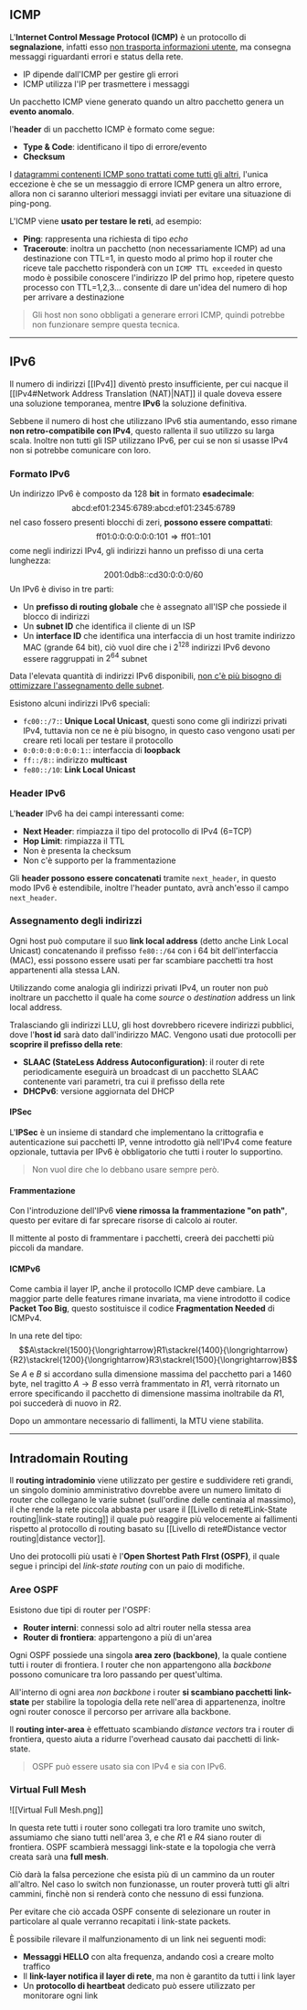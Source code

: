 ## ICMP
L'**Internet Control Message Protocol (ICMP)** è un protocollo di **segnalazione**, infatti esso <u>non trasporta informazioni utente</u>, ma consegna messaggi riguardanti errori e status della rete.
- IP dipende dall'ICMP per gestire gli errori
- ICMP utilizza l'IP per trasmettere i messaggi

Un pacchetto ICMP viene generato quando un altro pacchetto genera un **evento anomalo**.

l'**header** di un pacchetto ICMP è formato come segue:
- **Type & Code**: identificano il tipo di errore/evento
- **Checksum**

I <u>datagrammi contenenti ICMP sono trattati come tutti gli altri</u>, l'unica eccezione è che se un messaggio di errore ICMP genera un altro errore, allora non ci saranno ulteriori messaggi inviati per evitare una situazione di ping-pong.

L'ICMP viene **usato per testare le reti**, ad esempio:
- **Ping**: rappresenta una richiesta di tipo _echo_
- **Traceroute**: inoltra un pacchetto (non necessariamente ICMP) ad una destinazione con TTL=1, in questo modo al primo hop il router che riceve tale pacchetto risponderà con un `ICMP TTL exceeded` in questo modo è possibile conoscere l'indirizzo IP del primo hop, ripetere questo processo con TTL=1,2,3... consente di dare un'idea del numero di hop per arrivare a destinazione
>Gli host non sono obbligati a generare errori ICMP, quindi potrebbe non funzionare sempre questa tecnica.

---
## IPv6
Il numero di indirizzi [[IPv4]] diventò presto insufficiente, per cui nacque il [[IPv4#Network Address Translation (NAT)|NAT]] il quale doveva essere una soluzione temporanea, mentre **IPv6** la soluzione definitiva.

Sebbene il numero di host che utilizzano IPv6 stia aumentando, esso rimane **non retro-compatibile con IPv4**, questo rallenta il suo utilizzo su larga scala.
Inoltre non tutti gli ISP utilizzano IPv6, per cui se non si usasse IPv4 non si potrebbe comunicare con loro.

### Formato IPv6
Un indirizzo IPv6 è composto da $128$ **bit** in formato **esadecimale**:
$$\text{abcd:ef01:2345:6789:abcd:ef01:2345:6789}$$
nel caso fossero presenti blocchi di zeri, **possono essere compattati**:
$$\text{ff01:0:0:0:0:0:0:101}\Rightarrow\text{ff01::101}$$
come negli indirizzi IPv4, gli indirizzi hanno un prefisso di una certa lunghezza:
$$\text{2001:0db8::cd30:0:0:0/60}$$
Un IPv6 è diviso in tre parti:
- Un **prefisso di routing globale** che è assegnato all'ISP che possiede il blocco di indirizzi
- Un **subnet ID** che identifica il cliente di un ISP
- Un **interface ID** che identifica una interfaccia di un host tramite indirizzo MAC (grande $64$ bit), ciò vuol dire che i $2^{128}$ indirizzi IPv6 devono essere raggruppati in $2^{64}$ subnet

Data l'elevata quantità di indirizzi IPv6 disponibili, <u>non c'è più bisogno di ottimizzare l'assegnamento delle subnet</u>.

Esistono alcuni indirizzi IPv6 speciali:
- `fc00::/7:`: **Unique Local Unicast**, questi sono come gli indirizzi privati IPv4, tuttavia non ce ne è più bisogno, in questo caso vengono usati per creare reti locali per testare il protocollo
- `0:0:0:0:0:0:0:1:`: interfaccia di **loopback**
- `ff::/8:`: indirizzo **multicast**
- `fe80::/10`: **Link Local Unicast**

### Header IPv6
L'**header** IPv6 ha dei campi interessanti come:
- **Next Header**: rimpiazza il tipo del protocollo di IPv4 (6=TCP)
- **Hop Limit**: rimpiazza il TTL
- Non è presenta la checksum
- Non c'è supporto per la frammentazione

Gli **header possono essere concatenati** tramite `next_header`, in questo modo IPv6 è estendibile, inoltre l'header puntato, avrà anch'esso il campo `next_header`.

### Assegnamento degli indirizzi
Ogni host può computare il suo **link local address** (detto anche Link Local Unicast) concatenando il prefisso `fe80::/64` con i $64$ bit dell'interfaccia (MAC), essi possono essere usati per far scambiare pacchetti tra host appartenenti alla stessa LAN.

Utilizzando come analogia gli indirizzi privati IPv4, un router non può inoltrare un pacchetto il quale ha come _source_ o _destination_ address un link local address.

Tralasciando gli indirizzi LLU, gli host dovrebbero ricevere indirizzi pubblici, dove l'**host id** sarà dato dall'indirizzo MAC.
Vengono usati due protocolli per **scoprire il prefisso della rete**:
- **SLAAC (StateLess Address Autoconfiguration)**: il router di rete periodicamente eseguirà un broadcast di un pacchetto SLAAC contenente vari parametri, tra cui il prefisso della rete
- **DHCPv6**: versione aggiornata del DHCP

#### IPSec
L'**IPSec** è un insieme di standard che implementano la crittografia e autenticazione sui pacchetti IP, venne introdotto già nell'IPv4 come feature opzionale, tuttavia per IPv6 è obbligatorio che tutti i router lo supportino.
>Non vuol dire che lo debbano usare sempre però.

#### Frammentazione
Con l'introduzione dell'IPv6 **viene rimossa la frammentazione "on path"**, questo per evitare di far sprecare risorse di calcolo ai router.

Il mittente al posto di frammentare i pacchetti, creerà dei pacchetti più piccoli da mandare.

#### ICMPv6
Come cambia il layer IP, anche il protocollo ICMP deve cambiare.
La maggior parte delle features rimane invariata, ma viene introdotto il codice **Packet Too Big**, questo sostituisce il codice **Fragmentation Needed** di ICMPv4.

In una rete del tipo:
$$A\stackrel{1500}{\longrightarrow}R1\stackrel{1400}{\longrightarrow}{R2}\stackrel{1200}{\longrightarrow}R3\stackrel{1500}{\longrightarrow}B$$
Se $A$ e $B$ si accordano sulla dimensione massima del pacchetto pari a $1460$ byte, nel tragitto $A\to B$ esso verrà frammentato in $R1$, verrà ritornato un errore specificando il pacchetto di dimensione massima inoltrabile da $R1$, poi succederà di nuovo in $R2$.

Dopo un ammontare necessario di fallimenti, la MTU viene stabilita.

---
## Intradomain Routing
Il **routing intradominio** viene utilizzato per gestire e suddividere reti grandi, un singolo dominio amministrativo dovrebbe avere un numero limitato di router che collegano le varie subnet (sull'ordine delle centinaia al massimo), il che rende la rete piccola abbasta per usare il [[Livello di rete#Link-State routing|link-state routing]] il quale può reaggire più velocemente ai fallimenti rispetto al protocollo di routing basato su [[Livello di rete#Distance vector routing|distance vector]].

Uno dei protocolli più usati è l'**Open Shortest Path FIrst (OSPF)**, il quale segue i principi del _link-state routing_ con un paio di modifiche.

### Aree OSPF
Esistono due tipi di router per l'OSPF:
- **Router interni**: connessi solo ad altri router nella stessa area
- **Router di frontiera**: appartengono a più di un'area

Ogni OSPF possiede una singola **area zero (backbone)**, la quale contiene tutti i router di frontiera.
I router che non appartengono alla _backbone_ possono comunicare tra loro passando per quest'ultima.

All'interno di ogni area _non backbone_ i router **si scambiano pacchetti link-state** per stabilire la topologia della rete nell'area di appartenenza, inoltre ogni router conosce il percorso per arrivare alla backbone.

Il **routing inter-area** è effettuato scambiando _distance vectors_ tra i router di frontiera, questo aiuta a ridurre l'overhead causato dai pacchetti di link-state.
>OSPF può essere usato sia con IPv4 e sia con IPv6.

### Virtual Full Mesh
![[Virtual Full Mesh.png]]

In questa rete tutti i router sono collegati tra loro tramite uno switch, assumiamo che siano tutti nell'area $3$, e che $R1$ e $R4$ siano router di frontiera.
OSPF scambierà messaggi link-state e la topologia che verrà creata sarà una **full mesh**.

Ciò darà la falsa percezione che esista più di un cammino da un router all'altro.
Nel caso lo switch non funzionasse, un router proverà tutti gli altri cammini, finchè non si renderà conto che nessuno di essi funziona.

Per evitare che ciò accada OSPF consente di selezionare un router in particolare al quale verranno recapitati i link-state packets.

È possibile rilevare il malfunzionamento di un link nei seguenti modi:
- **Messaggi HELLO** con alta frequenza, andando così a creare molto traffico
- Il **link-layer notifica il layer di rete**, ma non è garantito da tutti i link layer
- Un **protocollo di heartbeat** dedicato può essere utilizzato per monitorare ogni link

